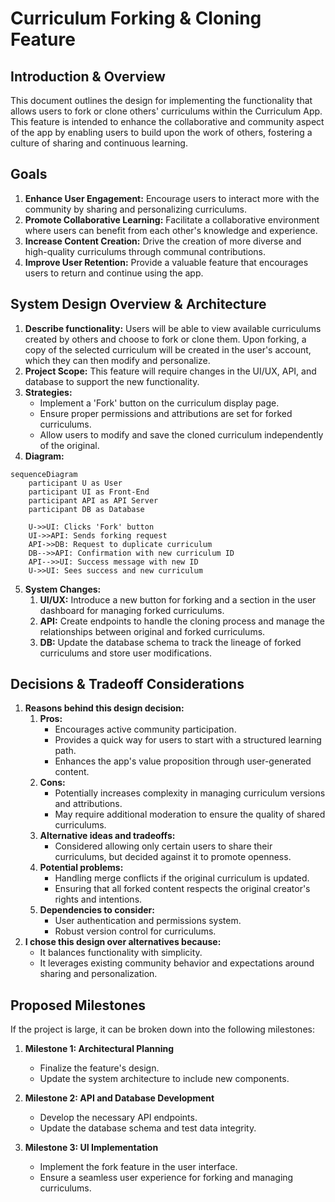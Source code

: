 # Curriculum Forking & Cloning Feature

## Introduction & Overview

This document outlines the design for implementing the functionality that allows users to fork or clone others' curriculums within the Curriculum App. This feature is intended to enhance the collaborative and community aspect of the app by enabling users to build upon the work of others, fostering a culture of sharing and continuous learning.

## Goals

1. **Enhance User Engagement:** Encourage users to interact more with the community by sharing and personalizing curriculums.
2. **Promote Collaborative Learning:** Facilitate a collaborative environment where users can benefit from each other's knowledge and experience.
3. **Increase Content Creation:** Drive the creation of more diverse and high-quality curriculums through communal contributions.
4. **Improve User Retention:** Provide a valuable feature that encourages users to return and continue using the app.

## System Design Overview & Architecture

1. **Describe functionality:** Users will be able to view available curriculums created by others and choose to fork or clone them. Upon forking, a copy of the selected curriculum will be created in the user's account, which they can then modify and personalize.
2. **Project Scope:** This feature will require changes in the UI/UX, API, and database to support the new functionality.
3. **Strategies:**
    - Implement a 'Fork' button on the curriculum display page.
    - Ensure proper permissions and attributions are set for forked curriculums.
    - Allow users to modify and save the cloned curriculum independently of the original.
4. **Diagram:**

```mermaid
sequenceDiagram
    participant U as User
    participant UI as Front-End
    participant API as API Server
    participant DB as Database

    U->>UI: Clicks 'Fork' button
    UI->>API: Sends forking request
    API->>DB: Request to duplicate curriculum
    DB-->>API: Confirmation with new curriculum ID
    API-->>UI: Success message with new ID
    U->>UI: Sees success and new curriculum
```

5. **System Changes:**
    1. **UI/UX:** Introduce a new button for forking and a section in the user dashboard for managing forked curriculums.
    2. **API:** Create endpoints to handle the cloning process and manage the relationships between original and forked curriculums.
    3. **DB:** Update the database schema to track the lineage of forked curriculums and store user modifications.

## Decisions & Tradeoff Considerations

1. **Reasons behind this design decision:**
    1. **Pros:**
       - Encourages active community participation.
       - Provides a quick way for users to start with a structured learning path.
       - Enhances the app's value proposition through user-generated content.
    2. **Cons:**
       - Potentially increases complexity in managing curriculum versions and attributions.
       - May require additional moderation to ensure the quality of shared curriculums.
    3. **Alternative ideas and tradeoffs:**
       - Considered allowing only certain users to share their curriculums, but decided against it to promote openness.
    4. **Potential problems:**
       - Handling merge conflicts if the original curriculum is updated.
       - Ensuring that all forked content respects the original creator's rights and intentions.
    5. **Dependencies to consider:**
       - User authentication and permissions system.
       - Robust version control for curriculums.
2. **I chose this design over alternatives because:**
    - It balances functionality with simplicity.
    - It leverages existing community behavior and expectations around sharing and personalization.

## Proposed Milestones

If the project is large, it can be broken down into the following milestones:

1. **Milestone 1: Architectural Planning**
   - Finalize the feature's design.
   - Update the system architecture to include new components.

2. **Milestone 2: API and Database Development**
   - Develop the necessary API endpoints.
   - Update the database schema and test data integrity.

3. **Milestone 3: UI Implementation**
   - Implement the fork feature in the user interface.
   - Ensure a seamless user experience for forking and managing curriculums.
